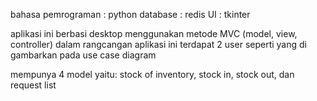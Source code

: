 bahasa pemrograman : python
database : redis
UI : tkinter

aplikasi ini berbasi desktop menggunakan metode MVC (model, view, controller)
dalam rangcangan aplikasi ini terdapat 2 user seperti yang di gambarkan pada use case diagram

mempunya 4 model yaitu:
stock of inventory, stock in, stock out, dan request list
